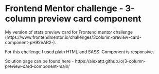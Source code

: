 # Frontend Mentor challenge - 3-column preview card component

<p>My version of stats preview card for Frontend mentor challenge (https://www.frontendmentor.io/challenges/3column-preview-card-component-pH92eAR2-).</p>
<p>For this challenge I used plain HTML and SASS. Component is responsive.</p>
<p>Solution page can be found here - https://alexattt.github.io/3-column-preview-card-component-main/</p>
